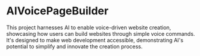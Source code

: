 # AIVoicePageBuilder

This project harnesses AI to enable voice-driven website creation, showcasing how users can build websites through simple voice commands. It's designed to make web development accessible, demonstrating AI's potential to simplify and innovate the creation process.
